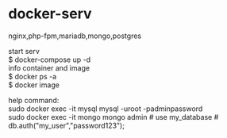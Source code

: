 # docker-serv<br>
nginx,php-fpm,mariadb,mongo,postgres

start serv<br>
$ docker-compose up -d<br>
info container and image<br>
$ docker ps -a<br>
$ docker image<br>


help command:<br>
sudo docker exec -it mysql mysql -uroot -padminpassword<br>
sudo docker exec -it mongo  mongo admin # use my_database # db.auth("my_user","password123");<br>
